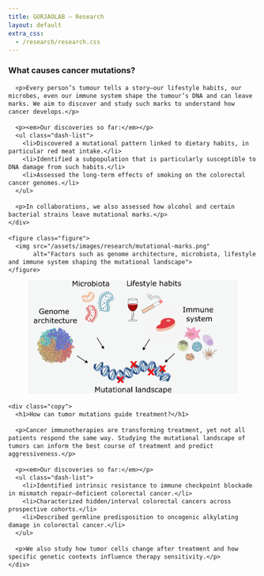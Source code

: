 ```yaml
---
title: GURJAOLAB – Research
layout: default
extra_css:
  - /research/research.css
---
```


<section class="research-page">

  <!-- SECTION 1: Text left, image right -->
  <article class="research-section">
    <div class="copy">
      <h1>What causes cancer mutations?</h1>

      <p>Every person’s tumour tells a story—our lifestyle habits, our microbes, even our immune system shape the tumour’s DNA and can leave marks. We aim to discover and study such marks to understand how cancer develops.</p>

      <p><em>Our discoveries so far:</em></p>
      <ul class="dash-list">
        <li>Discovered a mutational pattern linked to dietary habits, in particular red meat intake.</li>
        <li>Identified a subpopulation that is particularly susceptible to DNA damage from such habits.</li>
        <li>Assessed the long-term effects of smoking on the colorectal cancer genomes.</li>
      </ul>

      <p>In collaborations, we also assessed how alcohol and certain bacterial strains leave mutational marks.</p>
    </div>

    <figure class="figure">
      <img src="/assets/images/research/mutational-marks.png"
           alt="Factors such as genome architecture, microbiota, lifestyle and immune system shaping the mutational landscape">
    </figure>
  </article>

  <!-- SECTION 2: Image left, text right -->
  <article class="research-section">
    <figure class="figure left">
      <img src="/assets/images/research/treatment-landscape.png"
           alt="Mutational landscape informing aggressiveness, responders, and drug synergies">
    </figure>

    <div class="copy">
      <h1>How can tumor mutations guide treatment?</h1>

      <p>Cancer immunotherapies are transforming treatment, yet not all patients respond the same way. Studying the mutational landscape of tumors can inform the best course of treatment and predict aggressiveness.</p>

      <p><em>Our discoveries so far:</em></p>
      <ul class="dash-list">
        <li>Identified intrinsic resistance to immune checkpoint blockade in mismatch repair–deficient colorectal cancer.</li>
        <li>Characterized hidden/interval colorectal cancers across prospective cohorts.</li>
        <li>Described germline predisposition to oncogenic alkylating damage in colorectal cancer.</li>
      </ul>

      <p>We also study how tumor cells change after treatment and how specific genetic contexts influence therapy sensitivity.</p>
    </div>
  </article>

</section>
